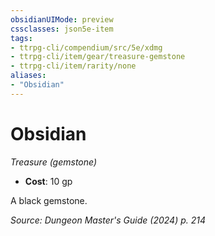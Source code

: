 ```yaml
---
obsidianUIMode: preview
cssclasses: json5e-item
tags:
- ttrpg-cli/compendium/src/5e/xdmg
- ttrpg-cli/item/gear/treasure-gemstone
- ttrpg-cli/item/rarity/none
aliases: 
- "Obsidian"
---
```

# Obsidian
*Treasure (gemstone)*  


- **Cost**: 10 gp

A black gemstone.

*Source: Dungeon Master's Guide (2024) p. 214*